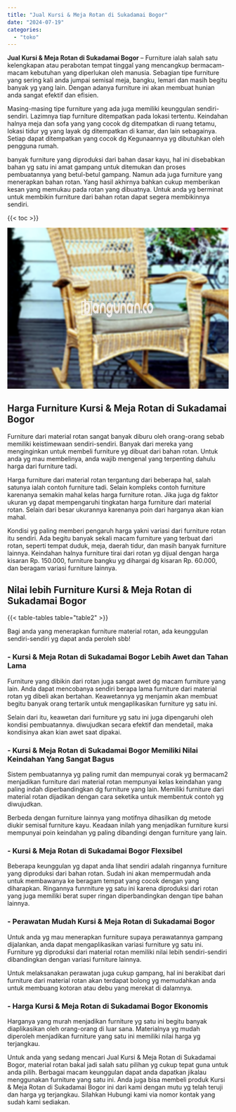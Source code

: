 ```yaml
---
title: "Jual Kursi & Meja Rotan di Sukadamai Bogor"
date: "2024-07-19"
categories: 
  - "toko"
---
```


**Jual Kursi & Meja Rotan di Sukadamai Bogor** – Furniture ialah salah satu kelengkapan atau perabotan tempat tinggal yang mencangkup bermacam-macam kebutuhan yang diperlukan oleh manusia. Sebagian tipe furniture yang sering kali anda jumpai semisal meja, bangku, lemari dan masih begitu banyak yg yang lain. Dengan adanya furniture ini akan membuat hunian anda sangat efektif dan efisien.

Masing-masing tipe furniture yang ada juga memiliki keunggulan sendiri-sendiri. Lazimnya tiap furniture ditempatkan pada lokasi tertentu. Keindahan halnya meja dan sofa yang yang cocok dg ditempatkan di ruang tetamu, lokasi tidur yg yang layak dg ditempatkan di kamar, dan lain sebagainya. Setiap dapat ditempatkan yang cocok dg Kegunaannya yg dibutuhkan oleh pengguna rumah.

banyak furniture yang diproduksi dari bahan dasar kayu, hal ini disebabkan bahan yg satu ini amat gampang untuk ditemukan dan proses pembuatannya yang betul-betul gampang. Namun ada juga furniture yang menerapkan bahan rotan. Yang hasil akhirnya bahkan cukup memberikan kesan yang memukau pada rotan yang dibuatnya. Untuk anda yg berminat untuk membikin furniture dari bahan rotan dapat segera membikinnya sendiri.

{{< toc >}}

![Jual Kursi & Meja Rotan di Sukadamai Bogor](/images/kursi-meja-rotan-murah20.png)

## Harga Furniture Kursi & Meja Rotan di Sukadamai Bogor

Furniture dari material rotan sangat banyak diburu oleh orang-orang sebab memiliki keistimewaan sendiri-sendiri. Banyak dari mereka yang menginginkan untuk membeli furniture yg dibuat dari bahan rotan. Untuk anda yg mau membelinya, anda wajib mengenal yang terpenting dahulu harga dari furniture tadi.

Harga furniture dari material rotan tergantung dari beberapa hal, salah satunya ialah contoh furniture tadi. Selain kompleks contoh furniture karenanya semakin mahal kelas harga furniture rotan. Jika juga dg faktor ukuran yg dapat mempengaruhi tingkatan harga furniture dari material rotan. Selain dari besar ukurannya karenanya poin dari harganya akan kian mahal.

Kondisi yg paling memberi pengaruh harga yakni variasi dari furniture rotan itu sendiri. Ada begitu banyak sekali macam furniture yang terbuat dari rotan, seperti tempat duduk, meja, daerah tidur, dan masih banyak furniture lainnya. Keindahan halnya furniture tirai dari rotan yg dijual dengan harga kisaran Rp. 150.000, furniture bangku yg dihargai dg kisaran Rp. 60.000, dan beragam variasi furniture lainnya.

## Nilai lebih Furniture Kursi & Meja Rotan di Sukadamai Bogor

{{< table-tables table="table2" >}}

Bagi anda yang menerapkan furniture material rotan, ada keunggulan sendiri-sendiri yg dapat anda peroleh sbb!

### \- Kursi & Meja Rotan di Sukadamai Bogor Lebih Awet dan Tahan Lama

Furniture yang dibikin dari rotan juga sangat awet dg macam furniture yang lain. Anda dapat mencobanya sendiri berapa lama furniture dari material rotan yg dibeli akan bertahan. Keawetannya yg menjamin akan membuat begitu banyak orang tertarik untuk mengaplikasikan furniture yg satu ini.

Selain dari itu, keawetan dari furniture yg satu ini juga dipengaruhi oleh kondisi pembuatannya. diwujudkan secara efektif dan mendetail, maka kondisinya akan kian awet saat dipakai.

### \- Kursi & Meja Rotan di Sukadamai Bogor Memiliki Nilai Keindahan Yang Sangat Bagus

Sistem pembuatannya yg paling rumit dan mempunyai corak yg bermacam2 menjadikan furniture dari material rotan mempunyai kelas keindahan yang paling indah diperbandingkan dg furniture yang lain. Memiliki furniture dari material rotan dijadikan dengan cara seketika untuk membentuk contoh yg diwujudkan.

Berbeda dengan furniture lainnya yang motifnya dihasilkan dg metode diukir semisal furniture kayu. Keadaan inilah yang menjadikan furniture kursi mempunyai poin keindahan yg paling dibandingi dengan furniture yang lain.

### \- Kursi & Meja Rotan di Sukadamai Bogor Flexsibel

Beberapa keunggulan yg dapat anda lihat sendiri adalah ringannya furniture yang diproduksi dari bahan rotan. Sudah ini akan mempermudah anda untuk membawanya ke beragam tempat yang cocok dengan yang diharapkan. Ringannya funrniture yg satu ini karena diproduksi dari rotan yang juga memiliki berat super ringan diperbandingkan dengan tipe bahan lainnya.

### \- Perawatan Mudah Kursi & Meja Rotan di Sukadamai Bogor

Untuk anda yg mau menerapkan furniture supaya perawatannya gampang dijalankan, anda dapat mengaplikasikan variasi furniture yg satu ini. Furniture yg diproduksi dari material rotan memiliki nilai lebih sendiri-sendiri dibandingkan dengan variasi furniture lainnya.

Untuk melaksanakan perawatan juga cukup gampang, hal ini berakibat dari furniture dari material rotan akan terdapat bolong yg memudahkan anda untuk membuang kotoran atau debu yang merekat di dalamnya.

### \- Harga Kursi & Meja Rotan di Sukadamai Bogor Ekonomis

Harganya yang murah menjadikan furniture yg satu ini begitu banyak diaplikasikan oleh orang-orang di luar sana. Materialnya yg mudah diperoleh menjadikan furniture yang satu ini memiliki nilai harga yg terjangkau.

Untuk anda yang sedang mencari Jual Kursi & Meja Rotan di Sukadamai Bogor, material rotan bakal jadi salah satu pilihan yg cukup tepat guna untuk anda pilih. Berbagai macam keunggulan dapat anda dapatkan jikalau menggunakan furniture yang satu ini. Anda juga bisa membeli produk Kursi & Meja Rotan di Sukadamai Bogor ini dari kami dengan mutu yg telah teruji dan harga yg terjangkau. Silahkan Hubungi kami via nomor kontak yang sudah kami sediakan.
